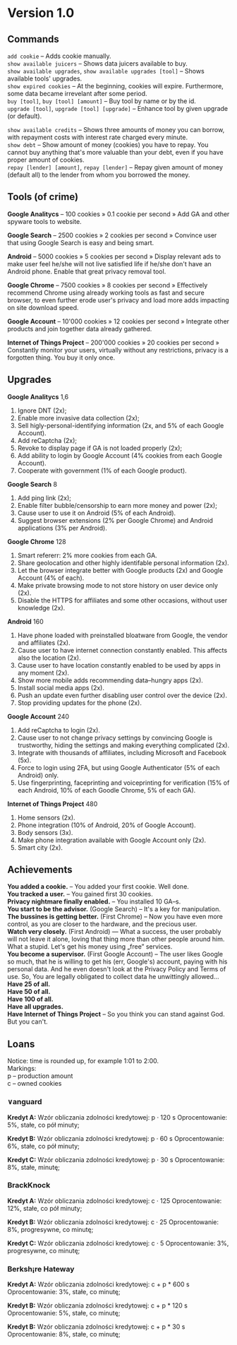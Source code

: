 # Version 1.0

## Commands

`add cookie` – Adds cookie manually. <br>
`show available juicers` – Shows data juicers available to buy. <br>
`show available upgrades`, `show available upgrades [tool]` – Shows available tools' upgrades. <br>
`show expired cookies` – At the beginning, cookies will expire. Furthermore, some data became irrevelant after some period. <br>
`buy [tool]`, `buy [tool] [amount]` – Buy tool by name or by the id. <br>
`upgrade [tool]`, `upgrade [tool] [upgrade]` – Enhance tool by given upgrade (or default).

`show available credits` – Shows three amounts of money you can borrow, with repayment costs with interest rate charged every minute. <br>
`show debt` – Show amount of money (cookies) you have to repay. You cannot buy anything that's more valuable than your debt, even if you have proper amount of cookies. <br>
`repay [lender] [amount]`, `repay [lender]` – Repay given amount of money (default all) to the lender from whom you borrowed the money.


## Tools (of crime)

**Google Analitycs** – 100 cookies » 0.1 cookie per second » Add GA and other spyware tools to website.

**Google Search** – 2500 cookies » 2 cookies per second » Convince user that using Google Search is easy and being smart. 

**Android** – 5000 cookies » 5 cookies per second » Display relevant ads to make user feel he/she will not live satisfied life if he/she don't have an Android phone. Enable that great privacy removal tool.

**Google Chrome** – 7500 cookies » 8 cookies per second » Effectively recommend Chrome using already working tools as fast and secure browser, to even further erode user's privacy and load more adds impacting on site download speed.

**Google Account** – 10'000 cookies » 12 cookies per second » Integrate other products and join together data already gathered.

**Internet of Things Project** – 200'000 cookies » 20 cookies per second » Constantly monitor your users, virtually without any restrictions, privacy is a forgotten thing. You buy it only once.


## Upgrades

**Google Analitycs** 1,6 <br>
1. Ignore DNT (2x); <br>
2. Enable more invasive data collection (2x); <br>
3. Sell higly-personal-identifying information (2x, and 5% of each Google Account). <br>
4. Add reCaptcha (2x); <br>
5. Revoke to display page if GA is not loaded properly (2x); <br>
6. Add ability to login by Google Account (4% cookies from each Google Account). <br>
7. Cooperate with government (1% of each Google product).

**Google Search** 8 <br>
1. Add ping link (2x); <br>
2. Enable filter bubble/censorship to earn more money and power (2x); <br>
3. Cause user to use it on Android (5% of each Android). <br>
4. Suggest browser extensions (2% per Google Chrome) and Android applications (3% per Android).

**Google Chrome** 128 <br>
1. Smart refererr: 2% more cookies from each GA. <br>
2. Share geolocation and other highly identifable personal information (2x). <br>
3. Let the browser integrate better with Google products (2x) and Google Account (4% of each). <br>
4. Make private browsing mode to not store history on user device only (2x). <br>
5. Disable the HTTPS for affiliates and some other occasions, without user knowledge (2x).

**Android** 160 <br>
1. Have phone loaded with preinstalled bloatware from Google, the vendor and affiliates (2x). <br>
2. Cause user to have internet connection constantly enabled. This affects also the location (2x). <br>
3. Cause user to have location constantly enabled to be used by apps in any moment (2x). <br>
4. Show more mobile adds recommending data–hungry apps (2x). <br>
5. Install social media apps (2x). <br>
6. Push an update even further disabling user control over the device (2x). <br>
7. Stop providing updates for the phone (2x).

**Google Account** 240 <br>
1. Add reCaptcha to login (2x). <br>
2. Cause user to not change privacy settings by convincing Google is trustworthy, hiding the settings and making everything complicated (2x). <br>
3. Integrate with thousands of affiliates, including Microsoft and Facebook (5x). <br>
4. Force to login using 2FA, but using Google Authenticator (5% of each Android) only. <br>
5. Use fingerprinting, faceprinting and voiceprinting for verification (15% of each Android, 10% of each Goodle Chrome, 5% of each GA).

**Internet of Things Project** 480 <br>
1. Home sensors (2x). <br>
2. Phone integration (10% of Android, 20% of Google Account). <br>
3. Body sensors (3x). <br>
4. Make phone integration available with Google Account only (2x). <br>
5. Smart city (2x). <br>


## Achievements

**You added a cookie.** – You added your first cookie. Well done. <br>
**You tracked a user.** – You gained first 30 cookies. <br>
**Privacy nightmare finally enabled.** – You installed 10 GA–s. <br>
**You start to be the advisor.** (Google Search) – It's a key for manipulation. <br>
**The bussines is getting better.** (First Chrome) – Now you have even more control, as you are closer to the hardware, and the precious user. <br>
**Watch very closely.** (First Android) — What a success, the user probably will not leave it alone, loving that thing more than other people around him. What a stupid. Let's get his money using „free” services.  <br>
**You become a supervisor.** (First Google Account) – The user likes Google so much, that he is willing to get his (err, Google's) account, paying with his personal data. And he even doesn't look at the Privacy Policy and Terms of use. So, You are legally obligated to collect data he unwittingly allowed... <br>
**Have 25 of all.** <br>
**Have 50 of all.** <br>
**Have 100 of all.** <br>
**Have all upgrades.** <br>
**Have Internet of Things Project** – So you think you can stand against God. But you can't. <br>

## Loans

Notice: time is rounded up, for example 1:01 to 2:00. <br>
Markings: <br>
p – production amount <br>
c – owned cookies

### ∨anguard

**Kredyt A:**
Wzór obliczania zdolności kredytowej: p · 120 s
Oprocentowanie: 5%, stałe, co pół minuty;

**Kredyt B:**
Wzór obliczania zdolności kredytowej: p · 60 s
Oprocentowanie: 6%, stałe, co pół minuty;

**Kredyt C:**
Wzór obliczania zdolności kredytowej: p · 30 s
Oprocentowanie: 8%, stałe, minutę;

### BrackKnock

**Kredyt A:**
Wzór obliczania zdolności kredytowej: c · 125
Oprocentowanie: 12%, stałe, co pół minuty;

**Kredyt B:**
Wzór obliczania zdolności kredytowej: c · 25
Oprocentowanie: 8%, progresywne, co minutę;

**Kredyt C:**
Wzór obliczania zdolności kredytowej: c · 5
Oprocentowanie: 3%, progresywne, co minutę;


### Berksh¡re Hateway

**Kredyt A:** 
Wzór obliczania zdolności kredytowej: c + p * 600 s
Oprocentowanie: 3%, stałe, co minutę;

**Kredyt B:** 
Wzór obliczania zdolności kredytowej: c + p * 120 s
Oprocentowanie: 5%, stałe, co minutę;

**Kredyt B:** 
Wzór obliczania zdolności kredytowej: c + p * 30 s
Oprocentowanie: 8%, stałe, co minutę;